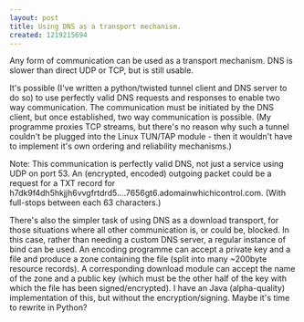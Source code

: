 ```yaml
--- 
layout: post
title: Using DNS as a transport mechanism.
created: 1219215694
---
```

Any form of communication can be used as a transport mechanism.  DNS is slower than direct UDP or TCP, but is still usable.

It's possible (I've written a python/twisted tunnel client and DNS server to do so) to use perfectly valid DNS requests and responses to enable two way communication.  The communication must be initiated by the DNS client, but once established, two way communication is possible.  (My programme proxies TCP streams, but there's no reason why such a tunnel couldn't be plugged into the Linux TUN/TAP module - then it wouldn't have to implement it's own ordering and reliability mechanisms.)

Note: This communication is perfectly valid DNS, not just a service using UDP on port 53.  An (encrypted, encoded) outgoing packet could be a request for a TXT record for h7dk9f4dh5hkjjh6vvgfrtdrd5....7656gt6.adomainwhichicontrol.com.  (With full-stops between each 63 characters.)

There's also the simpler task of using DNS as a download transport, for those situations where all other communication is, or could be, blocked.  In this case, rather than needing a custom DNS server, a regular instance of bind can be used.  An encoding programme can accept a private key and a file and produce a zone containing the file (split into many ~200byte resource records).  A corresponding download module can accept the name of the zone and a public key (which must be the other half of the key with which the file has been signed/encrypted).  I have an Java (alpha-quality) implementation of this, but without the encryption/signing.  Maybe it's time to rewrite in Python?
